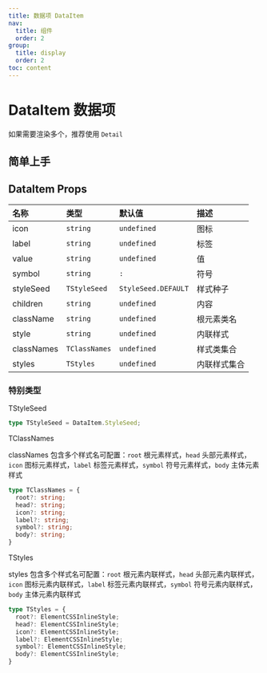 ```yaml
---
title: 数据项 DataItem
nav:
  title: 组件
  order: 2
group:
  title: display
  order: 2
toc: content
---
```


# DataItem 数据项

如果需要渲染多个，推荐使用 `Detail`

## 简单上手

<code src="./demo/base"></code>

## DataItem Props

| 名称       | 类型          | 默认值              | 描述         |
| :--------- | :------------ | :------------------ | :----------- |
| icon       | `string`      | `undefined`         | 图标         |
| label      | `string`      | `undefined`         | 标签         |
| value      | `string`      | `undefined`         | 值           |
| symbol     | `string`      | `:`                 | 符号         |
| styleSeed  | `TStyleSeed`  | `StyleSeed.DEFAULT` | 样式种子     |
| children   | `string`      | `undefined`         | 内容         |
| className  | `string`      | `undefined`         | 根元素类名   |
| style      | `string`      | `undefined`         | 内联样式     |
| classNames | `TClassNames` | `undefined`         | 样式类集合   |
| styles     | `TStyles`     | `undefined`         | 内联样式集合 |


### 特别类型

TStyleSeed

```ts
type TStyleSeed = DataItem.StyleSeed;
```

TClassNames

classNames 包含多个样式名可配置：`root` 根元素样式，`head` 头部元素样式，`icon` 图标元素样式，`label` 标签元素样式，`symbol` 符号元素样式，`body` 主体元素样式

```ts
type TClassNames = {
  root?: string;
  head?: string;
  icon?: string;
  label?: string;
  symbol?: string;
  body?: string;
}
```

TStyles

styles 包含多个样式名可配置：`root` 根元素内联样式，`head` 头部元素内联样式，`icon` 图标元素内联样式，`label` 标签元素内联样式，`symbol` 符号元素内联样式，`body` 主体元素内联样式

```ts
type TStyles = {
  root?: ElementCSSInlineStyle;
  head?: ElementCSSInlineStyle;
  icon?: ElementCSSInlineStyle;
  label?: ElementCSSInlineStyle;
  symbol?: ElementCSSInlineStyle;
  body?: ElementCSSInlineStyle;
}
```
